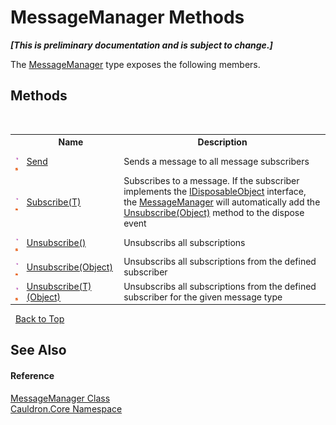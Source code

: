 # MessageManager Methods
 _**\[This is preliminary documentation and is subject to change.\]**_

The <a href="T_Cauldron_Core_MessageManager">MessageManager</a> type exposes the following members.


## Methods
&nbsp;<table><tr><th></th><th>Name</th><th>Description</th></tr><tr><td>![Public method](media/pubmethod.gif "Public method")![Static member](media/static.gif "Static member")</td><td><a href="M_Cauldron_Core_MessageManager_Send">Send</a></td><td>
Sends a message to all message subscribers</td></tr><tr><td>![Public method](media/pubmethod.gif "Public method")![Static member](media/static.gif "Static member")</td><td><a href="M_Cauldron_Core_MessageManager_Subscribe__1">Subscribe(T)</a></td><td>
Subscribes to a message. If the subscriber implements the <a href="T_Cauldron_Core_IDisposableObject">IDisposableObject</a> interface, the <a href="T_Cauldron_Core_MessageManager">MessageManager</a> will automatically add the <a href="M_Cauldron_Core_MessageManager_Unsubscribe_1">Unsubscribe(Object)</a> method to the dispose event</td></tr><tr><td>![Public method](media/pubmethod.gif "Public method")![Static member](media/static.gif "Static member")</td><td><a href="M_Cauldron_Core_MessageManager_Unsubscribe">Unsubscribe()</a></td><td>
Unsubscribs all subscriptions</td></tr><tr><td>![Public method](media/pubmethod.gif "Public method")![Static member](media/static.gif "Static member")</td><td><a href="M_Cauldron_Core_MessageManager_Unsubscribe_1">Unsubscribe(Object)</a></td><td>
Unsubscribs all subscriptions from the defined subscriber</td></tr><tr><td>![Public method](media/pubmethod.gif "Public method")![Static member](media/static.gif "Static member")</td><td><a href="M_Cauldron_Core_MessageManager_Unsubscribe__1">Unsubscribe(T)(Object)</a></td><td>
Unsubscribs all subscriptions from the defined subscriber for the given message type</td></tr></table>&nbsp;
<a href="#messagemanager-methods">Back to Top</a>

## See Also


#### Reference
<a href="T_Cauldron_Core_MessageManager">MessageManager Class</a><br /><a href="N_Cauldron_Core">Cauldron.Core Namespace</a><br />